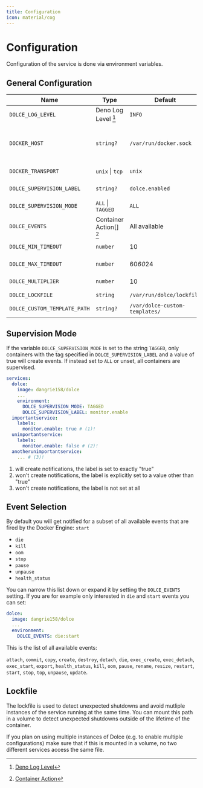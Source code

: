 ```yaml
---
title: Configuration
icon: material/cog
---
```


# Configuration

Configuration of the service is done via environment variables.

## General Configuration

| Name                         | Type                    | Default                        | Description                                                                          |
| ---------------------------- | ----------------------- | ------------------------------ | ------------------------------------------------------------------------------------ |
| `DOLCE_LOG_LEVEL`            | Deno Log Level [^1]     | `INFO`                         | Loglevel of the service                                                              |
| `DOCKER_HOST`                | `string?`               | `/var/run/docker.sock`         | Path to the docker socket or an `ip:port`-pair when used with `DOCKER_TRANSPORT=tcp` |
| `DOCKER_TRANSPORT`           | `unix` \| `tcp`         | `unix`                         | Transport used to talk to docker                                                     |
| `DOLCE_SUPERVISION_LABEL`    | `string?`               | `dolce.enabled`                | See [Supervision Mode](#supervision-mode)                                            |
| `DOLCE_SUPERVISION_MODE`     | `ALL` \| `TAGGED`       | `ALL`                          | See [Supervision Mode](#supervision-mode)                                            |
| `DOLCE_EVENTS`               | Container Action[] [^2] | All available                  | See [Event Selection](#event-selection)                                              |
| `DOLCE_MIN_TIMEOUT`          | `number`                | 10                             | See [Notification Backoff](./advanced/notification-backoff.md)                       |
| `DOLCE_MAX_TIMEOUT`          | `number`                | 60*60*24                       | See [Notification Backoff](./advanced/notification-backoff.md)                       |
| `DOLCE_MULTIPLIER`           | `number`                | 10                             | See [Notification Backoff](./advanced/notification-backoff.md)                       |
| `DOLCE_LOCKFILE`             | `string`                | `/var/run/dolce/lockfile`      | See [Lockfile](#lockfile)                                                            |
| `DOLCE_CUSTOM_TEMPLATE_PATH` | `string?`               | `/var/dolce-custom-templates/` | See [Custom Templates](./advanced/custom-templates.md)                               |

[^1]: [Deno Log Level](https://deno.land/std@0.202.0/log/mod.ts?s=LogLevels)

[^2]: [Container Action](https://docs.docker.com/engine/api/v1.27/#tag/System/operation/SystemEvents)

## Supervision Mode

If the variable `DOLCE_SUPERVISION_MODE` is set to the string `TAGGED`, only containers with the tag specified in
`DOLCE_SUPERVISION_LABEL` and a value of true will create events. If instead set to `ALL` or unset, all containers are
supervised.

```yaml title="Example using DOLCE_SUPERVISION_MODE=TAGGED"
services:
  dolce:
    image: dangrie158/dolce
    ...
    environment:
      DOLCE_SUPERVISION_MODE: TAGGED
      DOLCE_SUPERVISION_LABEL: monitor.enable
  importantservice:
    labels:
      monitor.enable: true # (1)!
  unimportantservice:
    labels:
      monitor.enable: false # (2)!
  anotherunimportantservice:
    ... # (3)!
```

1. will create notifications, the label is set to exactly "true"
2. won't create notifications, the label is explicitly set to a value other than "true"
3. won't create notifications, the label is not set at all

## Event Selection

By default you will get notified for a subset of all available events that are fired by the Docker Engine: `start`

- `die`
- `kill`
- `oom`
- `stop`
- `pause`
- `unpause`
- `health_status`

You can narrow this list down or expand it by setting the `DOLCE_EVENTS` setting. If you are for example only interested
in `die` and `start` events you can set:

```yaml
dolce:
  image: dangrie158/dolce
  ...
  environment:
    DOLCE_EVENTS: die:start
```

This is the list of all available events:

`attach`, `commit`, `copy`, `create`, `destroy`, `detach`, `die`, `exec_create`, `exec_detach`, `exec_start`, `export`,
`health_status`, `kill`, `oom`, `pause`, `rename`, `resize`, `restart`, `start`, `stop`, `top`, `unpause`, `update`.

## Lockfile

The lockfile is used to detect unexpected shutdowns and avoid mutliple instances of the service running at the same
time. You can mount this path in a volume to detect unexpected shutdowns outside of the lifetime of the container.

If you plan on using multiple instances of Dolce (e.g. to enable multiple configurations) make sure that if this is
mounted in a volume, no two different services access the same file.
